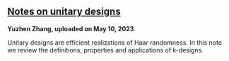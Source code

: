## [Notes on unitary designs](../../notes/unitarydesign.pdf)

**Yuzhen Zhang, uploaded on May 10, 2023**

Unitary designs are efficient realizations of Haar randomness. In this note we review the definitions, properties and applications of k-designs. 


